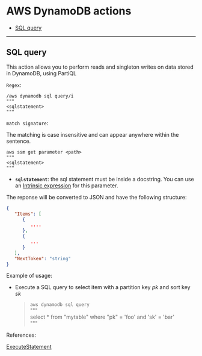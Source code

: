 # AWS DynamoDB actions

- [SQL query](#sql-query)

---

## SQL query

This action allows you to perform reads and singleton writes on data stored in DynamoDB, using PartiQL

`Regex`:

```shell
/aws dynamodb sql query/i
"""
<sqlstatement>
"""
```

`match signature`:

The matching is case insensitive and can appear anywhere within the sentence.

```shell
aws ssm get parameter <path>
"""
<sqlstatement>
"""
```
- **`sqlstatement`**: the sql statement must be inside a docstring. You can use an [Intrinsic expression](#intrinsic_expression.md) for this parameter.

The reponse will be converted to JSON and have the following structure:

```json
{
   "Items": [ 
      { 
         ....
      },
      {
         ...
      }
   ],
   "NextToken": "string"
}
```

Example of usage:

- Execute a SQL query to select item with a partition key *pk* and sort key *sk*

    > `aws dynamodb sql query`  
    > """  
    > select * from "mytable" where "pk" = 'foo' and 'sk' = 'bar'  
    > """

References:

[ExecuteStatement](https://docs.aws.amazon.com/amazondynamodb/latest/APIReference/API_ExecuteStatement.html)